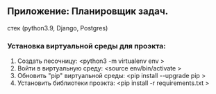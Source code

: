 ## Приложение: Планировщик задач.

стек (python3.9, Django, Postgres)

### Установка виртуальной среды для проэкта:

1. Создать песочницу: <python3 -m virtualenv env >
2. Войти в виртуальную среду: <source env/bin/activate >
3. Обновить "pip" виртуальной среды: <pip install --upgrade pip >
4. Установить библиотеки проэкта: <pip install -r requirements.txt >




